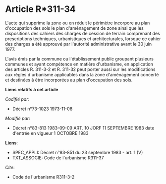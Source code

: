 # Article R*311-34

L'acte qui supprime la zone ou en réduit le périmètre incorpore au plan d'occupation des sols le plan d'aménagement de zone
ainsi que les dispositions des cahiers des charges de cession de terrain comprenant des prescriptions techniques,
urbanistiques et architecturales, lorsque ce cahier des charges a été approuvé par l'autorité administrative avant le 30 juin
1977.

L'avis émis par la commune ou l'établissement public groupant plusieurs communes et ayant compétence en matière d'urbanisme,
en application des articles R. 311-3-2 et R. 311-32 peut porter aussi sur les modifications aux règles d'urbanisme
applicables dans la zone d'aménagement concerté et destinées à être incorporées au plan d'occupation des sols.

**Liens relatifs à cet article**

_Codifié par_:

  - Décret n°73-1023 1973-11-08

_Modifié par_:

  - Décret n°83-813 1983-09-09 ART. 10 JORF 11 SEPTEMBRE 1983 date d'entrée en vigueur 1 OCTOBRE 1983

**Liens**:

  - SPEC_APPLI: Décret n°83-851 du 23 septembre 1983 - art. 1 (V)
  - TXT_ASSOCIE: Code de l'urbanisme R311-37

_Cite_:

  - Code de l'urbanisme R311-3-2
